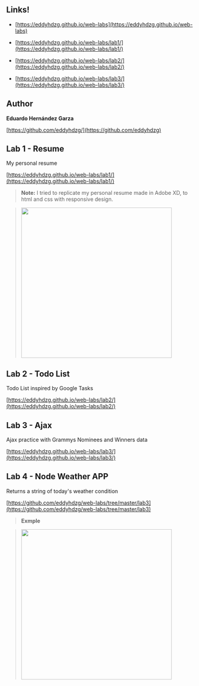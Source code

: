 ## Links!

- [https://eddyhdzg.github.io/web-labs](https://eddyhdzg.github.io/web-labs)

- [https://eddyhdzg.github.io/web-labs/lab1/](https://eddyhdzg.github.io/web-labs/lab1/)

- [https://eddyhdzg.github.io/web-labs/lab2/](https://eddyhdzg.github.io/web-labs/lab2/)

- [https://eddyhdzg.github.io/web-labs/lab3/](https://eddyhdzg.github.io/web-labs/lab3/)

## Author

**Eduardo Hernández Garza**

[https://github.com/eddyhdzg/](https://github.com/eddyhdzg)

## Lab 1 - Resume

My personal resume

[https://eddyhdzg.github.io/web-labs/lab1/](https://eddyhdzg.github.io/web-labs/lab1/)

> **Note:** I tried to replicate my personal resume made in Adobe XD, to html and css with responsive design.

>

> <img  src="https://eddyhdzg.github.io/web-labs/lab1/Resume.png"  width="400" />

## Lab 2 - Todo List

Todo List inspired by Google Tasks

[https://eddyhdzg.github.io/web-labs/lab2/](https://eddyhdzg.github.io/web-labs/lab2/)

## Lab 3 - Ajax

Ajax practice with Grammys Nominees and Winners data

[https://eddyhdzg.github.io/web-labs/lab3/](https://eddyhdzg.github.io/web-labs/lab3/)

## Lab 4 - Node Weather APP

Returns a string of today's weather condition

[https://github.com/eddyhdzg/web-labs/tree/master/lab3](https://github.com/eddyhdzg/web-labs/tree/master/lab3)

> **Exmple**

> <img  src="https://eddyhdzg.github.io/web-labs/lab4/img/lab4-console.png"  width="400" />
